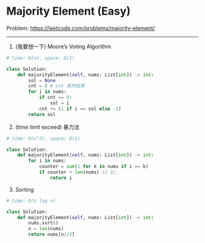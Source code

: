 Majority Element (Easy)
===

Problem: https://leetcode.com/problems/majority-element/

---

1. (我要想一下) Moore’s Voting Algorithm
```python
# time: O(n), space: O(1)

class Solution:
    def majorityElement(self, nums: List[int]) -> int:
        sol = None
        cnt = 0 # cnt 用作投票
        for i in nums:
            if cnt == 0:
                sol = i
            cnt += (1 if i == sol else -1)
        return sol
```

2. (time limit exceed) 暴力法
```python
# time: O(n^2), space: O(1)

class Solution:
    def majorityElement(self, nums: List[int]) -> int:
        for i in nums:
            counter = sum(1 for k in nums if i == k)    
            if counter > len(nums) // 2:
                return i
```                

3. Sorting   
```python
# time: O(n log n)

class Solution:
    def majorityElement(self, nums: List[int]) -> int:
        nums.sort()
        n = len(nums)
        return nums[n//2]
```
